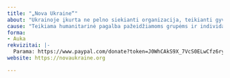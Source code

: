 ```yaml
---
title: "„Nova Ukraine“"
about: "Ukrainoje įkurta ne pelno siekianti organizacija, teikianti gyventojams reikiamą pagalbą nuo maisto kūdikiams, higienos priemonių iki rūbų ar buities reikmenų."
cause: "Teikiama humanitarinė pagalba pažeidžiamoms grupėms ir individams Ukrainoje. Siekiama skleisti informaciją apie Ukrainos situaciją JAV ir pasaulyje. Remti Ukrainą, siekiant sukurti stiprią pilietinę visuomenę, reformuoti jos švietimo sistemą ir kovoti korupcija."
forma:
- Auka
rekvizitai: |-
  Parama: https://www.paypal.com/donate?token=J0WhCAkS9X_7VcS0ELwCfz6ryIpWxOD4YzWICTZNSww4PFax0i_Eut-U5LIURF0Q0TICbpNbeh-ljqzN
website: https://novaukraine.org

---
```

